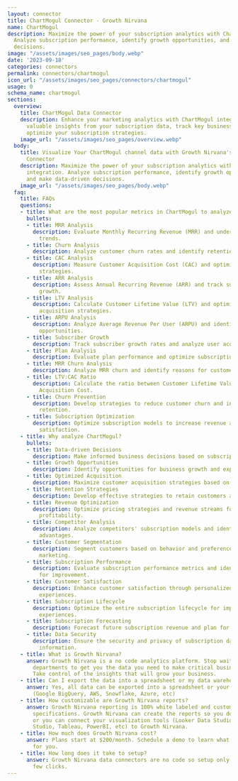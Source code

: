 ```yaml
---
layout: connector
title: ChartMogul Connector - Growth Nirvana
name: ChartMogul
description: Maximize the power of your subscription analytics with ChartMogul integration.
  Analyze subscription performance, identify growth opportunities, and make data-driven
  decisions.
image: "/assets/images/seo_pages/body.webp"
date: '2023-09-18'
categories: connectors
permalink: connectors/chartmogul
icon_url: "/assets/images/seo_pages/connectors/chartmogul"
usage: 0
schema_name: chartmogul
sections:
  overview:
    title: ChartMogul Data Connector
    description: Enhance your marketing analytics with ChartMogul integration. Gain
      valuable insights from your subscription data, track key business metrics, and
      optimize your subscription strategies.
    image_url: "/assets/images/seo_pages/overview.webp"
  body:
    title: Visualize Your ChartMogul channel data with Growth Nirvana's ChartMogul
      Connector
    description: Maximize the power of your subscription analytics with ChartMogul
      integration. Analyze subscription performance, identify growth opportunities,
      and make data-driven decisions.
    image_url: "/assets/images/seo_pages/body.webp"
  faq:
    title: FAQs
    questions:
    - title: What are the most popular metrics in ChartMogul to analyze?
      bullets:
      - title: MRR Analysis
        description: Evaluate Monthly Recurring Revenue (MRR) and understand growth
          trends.
      - title: Churn Analysis
        description: Analyze customer churn rates and identify retention strategies.
      - title: CAC Analysis
        description: Measure Customer Acquisition Cost (CAC) and optimize acquisition
          strategies.
      - title: ARR Analysis
        description: Assess Annual Recurring Revenue (ARR) and track subscription
          growth.
      - title: LTV Analysis
        description: Calculate Customer Lifetime Value (LTV) and optimize customer
          acquisition strategies.
      - title: ARPU Analysis
        description: Analyze Average Revenue Per User (ARPU) and identify revenue
          opportunities.
      - title: Subscriber Growth
        description: Track subscriber growth rates and analyze user acquisition effectiveness.
      - title: Plan Analysis
        description: Evaluate plan performance and optimize subscription offerings.
      - title: MRR Churn Analysis
        description: Analyze MRR churn and identify reasons for customer cancellations.
      - title: LTV:CAC Ratio
        description: Calculate the ratio between Customer Lifetime Value and Customer
          Acquisition Cost.
      - title: Churn Prevention
        description: Develop strategies to reduce customer churn and increase customer
          retention.
      - title: Subscription Optimization
        description: Optimize subscription models to increase revenue and customer
          satisfaction.
    - title: Why analyze ChartMogul?
      bullets:
      - title: Data-driven Decisions
        description: Make informed business decisions based on subscription analytics.
      - title: Growth Opportunities
        description: Identify opportunities for business growth and expansion.
      - title: Optimized Acquisition
        description: Maximize customer acquisition strategies based on data insights.
      - title: Retention Strategies
        description: Develop effective strategies to retain customers and reduce churn.
      - title: Revenue Optimization
        description: Optimize pricing strategies and revenue streams for increased
          profitability.
      - title: Competitor Analysis
        description: Analyze competitors' subscription models and identify competitive
          advantages.
      - title: Customer Segmentation
        description: Segment customers based on behavior and preferences for targeted
          marketing.
      - title: Subscription Performance
        description: Evaluate subscription performance metrics and identify areas
          for improvement.
      - title: Customer Satisfaction
        description: Enhance customer satisfaction through personalized subscription
          experiences.
      - title: Subscription Lifecycle
        description: Optimize the entire subscription lifecycle for improved customer
          experiences.
      - title: Subscription Forecasting
        description: Forecast future subscription revenue and plan for growth strategies.
      - title: Data Security
        description: Ensure the security and privacy of subscription data and customer
          information.
    - title: What is Growth Nirvana?
      answer: Growth Nirvana is a no code analytics platform. Stop waiting for other
        departments to get you the data you need to make critical business decisions.
        Take control of the insights that will grow your business.
    - title: Can I export the data into a spreadsheet or my data warehouse?
      answer: Yes, all data can be exported into a spreadsheet or your data warehouse
        (Google BigQuery, AWS, Snowflake, Azure, etc)
    - title: How customizable are Growth Nirvana reports?
      answer: Growth Nirvana reporting is 100% white labeled and customized to your
        specifications. Growth Nirvana can create the reports so you don’t have to
        or you can connect your visualization tools (Looker Data Studio/Google Data
        Studio, Tableau, PowerBI, etc) to Growth Nirvana.
    - title: How much does Growth Nirvana cost?
      answer: Plans start at $200/month. Schedule a demo to learn what plan is best
        for you.
    - title: How long does it take to setup?
      answer: Growth Nirvana data connectors are no code so setup only requires a
        few clicks.
---
```

